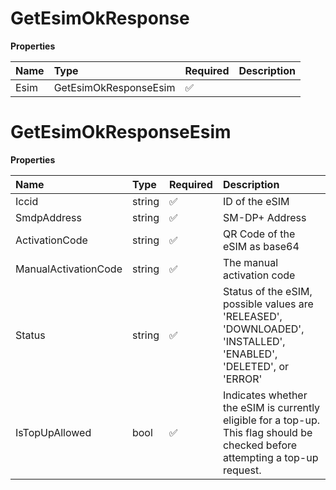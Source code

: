 # GetEsimOkResponse

**Properties**

| Name | Type                  | Required | Description |
| :--- | :-------------------- | :------- | :---------- |
| Esim | GetEsimOkResponseEsim | ✅       |             |

# GetEsimOkResponseEsim

**Properties**

| Name                 | Type   | Required | Description                                                                                                                    |
| :------------------- | :----- | :------- | :----------------------------------------------------------------------------------------------------------------------------- |
| Iccid                | string | ✅       | ID of the eSIM                                                                                                                 |
| SmdpAddress          | string | ✅       | SM-DP+ Address                                                                                                                 |
| ActivationCode       | string | ✅       | QR Code of the eSIM as base64                                                                                                  |
| ManualActivationCode | string | ✅       | The manual activation code                                                                                                     |
| Status               | string | ✅       | Status of the eSIM, possible values are 'RELEASED', 'DOWNLOADED', 'INSTALLED', 'ENABLED', 'DELETED', or 'ERROR'                |
| IsTopUpAllowed       | bool   | ✅       | Indicates whether the eSIM is currently eligible for a top-up. This flag should be checked before attempting a top-up request. |
